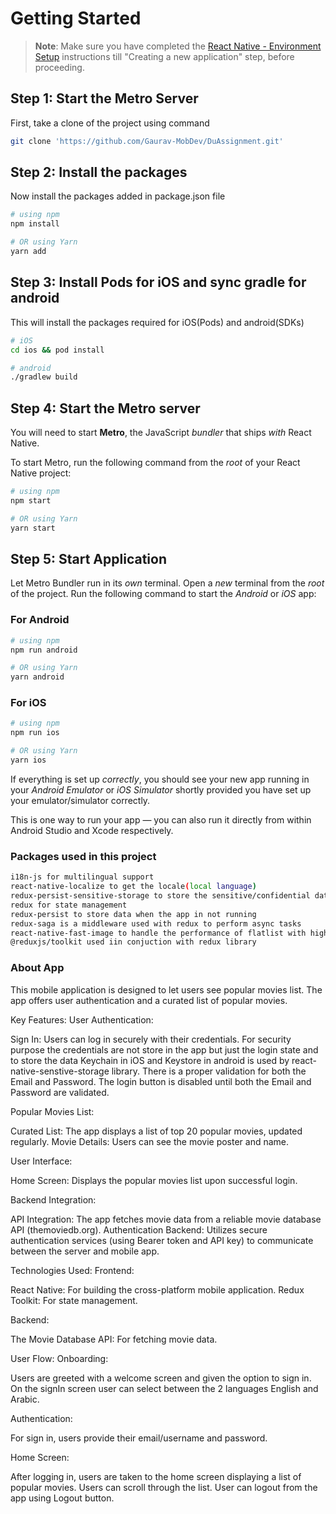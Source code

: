 # Getting Started

>**Note**: Make sure you have completed the [React Native - Environment Setup](https://reactnative.dev/docs/environment-setup) instructions till "Creating a new application" step, before proceeding.
## Step 1: Start the Metro Server

First, take a clone of the project using command 

```bash
git clone 'https://github.com/Gaurav-MobDev/DuAssignment.git'
```
## Step 2: Install the packages
Now install the packages added in package.json file

```bash
# using npm
npm install

# OR using Yarn
yarn add
```

## Step 3: Install Pods for iOS and sync gradle for android
This will install the packages required for iOS(Pods) and android(SDKs)
```bash
# iOS
cd ios && pod install

# android
./gradlew build
```

## Step 4: Start the Metro server
You will need to start **Metro**, the JavaScript _bundler_ that ships _with_ React Native.

To start Metro, run the following command from the _root_ of your React Native project:

```bash
# using npm
npm start

# OR using Yarn
yarn start
```

## Step 5: Start Application

Let Metro Bundler run in its _own_ terminal. Open a _new_ terminal from the _root_ of the project. Run the following command to start the _Android_ or _iOS_ app:

### For Android

```bash
# using npm
npm run android

# OR using Yarn
yarn android
```

### For iOS

```bash
# using npm
npm run ios

# OR using Yarn
yarn ios
```

If everything is set up _correctly_, you should see your new app running in your _Android Emulator_ or _iOS Simulator_ shortly provided you have set up your emulator/simulator correctly.

This is one way to run your app — you can also run it directly from within Android Studio and Xcode respectively.

### Packages used in this project

```bash
i18n-js for multilingual support
react-native-localize to get the locale(local language)
redux-persist-sensitive-storage to store the sensitive/confidential data
redux for state management
redux-persist to store data when the app in not running
redux-saga is a middleware used with redux to perform async tasks
react-native-fast-image to handle the performance of flatlist with high-resolution images
@reduxjs/toolkit used iin conjuction with redux library
```

### About App

This mobile application is designed to let users see popular movies list. The app offers user authentication and a curated list of popular movies.

Key Features:
User Authentication:

Sign In: Users can log in securely with their credentials. For security purpose the credentials are not store in the app but just the login state and to store the data Keychain in iOS and Keystore in android is used by react-native-senstive-storage library.
There is a proper validation for both the Email and Password. The login button is disabled until both the Email and Password are validated.

Popular Movies List:

Curated List: The app displays a list of top 20 popular movies, updated regularly.
Movie Details: Users can see the movie poster and name.

User Interface:

Home Screen: Displays the popular movies list upon successful login.

Backend Integration:

API Integration: The app fetches movie data from a reliable movie database API (themoviedb.org).
Authentication Backend: Utilizes secure authentication services (using Bearer token and API key) to communicate between the server and mobile app.

Technologies Used:
Frontend:

React Native: For building the cross-platform mobile application.
Redux Toolkit: For state management.

Backend:

The Movie Database API: For fetching movie data.

User Flow:
Onboarding:

Users are greeted with a welcome screen and given the option to  sign in.
On the signIn screen user can select between the 2 languages English and Arabic.

Authentication:

For sign in, users provide their email/username and password.

Home Screen:

After logging in, users are taken to the home screen displaying a list of popular movies.
Users can scroll through the list.
User can logout from the app using Logout button.
